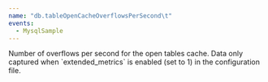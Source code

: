 ```yaml
---
name: "db.tableOpenCacheOverflowsPerSecond\t"
events:
  - MysqlSample
---
```


Number of overflows per second for the open tables cache. Data only captured when \`extended\_metrics\` is enabled (set to 1) in the configuration file.